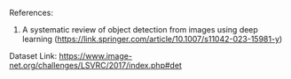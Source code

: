 References:
1. A systematic review of object detection from images using deep learning (https://link.springer.com/article/10.1007/s11042-023-15981-y)


Dataset Link:
https://www.image-net.org/challenges/LSVRC/2017/index.php#det
